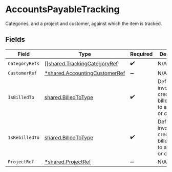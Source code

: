 # AccountsPayableTracking

Categories, and a project and customer, against which the item is tracked.


## Fields

| Field                                                                                | Type                                                                                 | Required                                                                             | Description                                                                          |
| ------------------------------------------------------------------------------------ | ------------------------------------------------------------------------------------ | ------------------------------------------------------------------------------------ | ------------------------------------------------------------------------------------ |
| `CategoryRefs`                                                                       | [][shared.TrackingCategoryRef](../../../pkg/models/shared/trackingcategoryref.md)    | :heavy_check_mark:                                                                   | N/A                                                                                  |
| `CustomerRef`                                                                        | [*shared.AccountingCustomerRef](../../../pkg/models/shared/accountingcustomerref.md) | :heavy_minus_sign:                                                                   | N/A                                                                                  |
| `IsBilledTo`                                                                         | [shared.BilledToType](../../../pkg/models/shared/billedtotype.md)                    | :heavy_check_mark:                                                                   | Defines if the invoice or credit note is billed/rebilled to a project or customer.   |
| `IsRebilledTo`                                                                       | [shared.BilledToType](../../../pkg/models/shared/billedtotype.md)                    | :heavy_check_mark:                                                                   | Defines if the invoice or credit note is billed/rebilled to a project or customer.   |
| `ProjectRef`                                                                         | [*shared.ProjectRef](../../../pkg/models/shared/projectref.md)                       | :heavy_minus_sign:                                                                   | N/A                                                                                  |